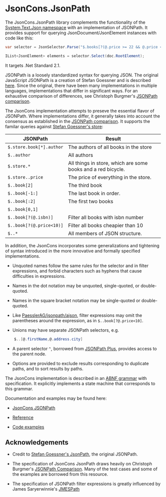 # JsonCons.JsonPath

The JsonCons.JsonPath library complements the functionality of the 
[System.Text.Json namespace](https://docs.microsoft.com/en-us/dotnet/api/system.text.json?view=netcore-3.1)
with an implementation of JSONPath. It provides support for querying
JsonDocument/JsonElement instances with code like this:
```csharp
var selector = JsonSelector.Parse("$.books[?(@.price >= 22 && @.price < 30)]");

IList<JsonElement> elements = selector.Select(doc.RootElement);
```
It targets .Net Standard 2.1.

JSONPath is a loosely standardized syntax for querying JSON. The original JavaScript JSONPath is a creation
of Stefan Goessner and is described [here](https://goessner.net/articles/JsonPath/). Since
the original, there have been many implementations in multiple languages, 
implementations that differ in significant ways. For an exhaustive comparison of differences, 
see Christoph Burgmer's [JSONPath comparison](https://cburgmer.github.io/json-path-comparison/).

The JsonCons implementation attempts to preseve the essential flavor of JSONPath. Where
implementations differ, it generally takes into account the consensus as established in
the [JSONPath comparison](https://cburgmer.github.io/json-path-comparison/). It supports
the familar queries against [Stefan Goessner's store](https://goessner.net/articles/JsonPath/index.html#e3):

JSONPath	                | Result
---------------------------|----------------------------------------
`$.store.book[*].author`	| The authors of all books in the store
`$..author`	        | All authors
`$.store.*`	        | All things in store, which are some books and a red bicycle.
`$.store..price`	        | The price of everything in the store.
`$..book[2]`	        | The third book
`$..book[-1:]`	        | The last book in order.
`$..book[:2]`	        | The first two books
`$..book[0,1]`             | &nbsp;
`$..book[?(@.isbn)]`	| Filter all books with isbn number
`$..book[?(@.price<10)]`	| Filter all books cheapier than 10
`$..*`	                | All members of JSON structure.

In addition, the JsonCons incorporates some generalizations and tightening of syntax introduced
in the more innovative and formally specified implementations.

- Unquoted names follow the same rules for the selector and in filter
expressions, and forbid characters such as hyphens that cause difficulties
in expressions.

- Names in the dot notation may be unquoted, single-quoted, or double-quoted.

- Names in the square bracket notation may be single-quoted or double-quoted.

- Like [PaesslerAG/jsonpath/ajson](https://github.com/PaesslerAG/jsonpath), filter expressions 
may omit the parentheses around the expression, as in `$..book[?@.price<10]`. 

- Unions may have separate JSONPath selectors, e.g.
```csharp
    $..[@.firstName,@.address.city]
```
- A parent selector `^`, borrowed from [JSONPath Plus](https://www.npmjs.com/package/jsonpath-plus), 
provides access to the parent node.

- Options are provided to exclude results corresponding to duplicate paths, and to 
sort results by paths.

The JsonCons implementation is described in an [ABNF grammar](Specification.md) with specification.
It explicitly implements a state machine that corresponds to this grammar. 

Documentation and examples may be found here:

- [JsonCons JSONPath](https://danielaparker.github.io/JsonCons.Net/articles/JsonPath/JsonConsJsonPath.html)

- [Reference](https://danielaparker.github.io/JsonCons.Net/ref/JsonCons.JsonPath.html)

- [Code examples](https://github.com/danielaparker/JsonCons.Net/blob/main/examples/JsonPath.Examples/JsonPathExamples.cs)

## Acknowledgements

- Credit to [Stefan Goessner's JsonPath](https://goessner.net/articles/JsonPath/),
the original JSONPath.

- The specification of JsonCons JsonPath draws heavily on Christoph Burgmer's 
[JSONPath Comparison](https://cburgmer.github.io/json-path-comparison/).
Many of the test cases and some of the examples are borrowed from this resource.

- The specification of JSONPath filter expressions is greatly influenced by
James Saryerwinnie's [JMESPath](https://jmespath.org/specification.html)

